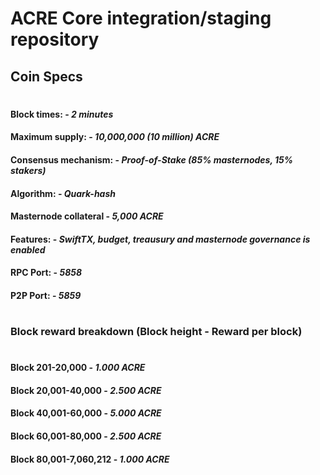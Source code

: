 # ACRE Core integration/staging repository

## Coin Specs

#

#### Block times: - *2 minutes* 
#### Maximum supply: - *10,000,000 (10 million) ACRE*
#### Consensus mechanism: - *Proof-of-Stake (85% masternodes, 15% stakers)*
#### Algorithm: - *Quark-hash* 
#### Masternode collateral - *5,000 ACRE*  
#### Features: - *SwiftTX, budget, treausury and masternode governance is enabled* 
#### RPC Port: - *5858* 
#### P2P Port: - *5859* 

#

### Block reward breakdown (Block height - Reward per block)
#
#### Block 201-20,000	  -   *1.000 ACRE*

#### Block 20,001-40,000   -   *2.500 ACRE*

#### Block 40,001-60,000  -   *5.000 ACRE*

#### Block 60,001-80,000  -   *2.500 ACRE*

#### Block 80,001-7,060,212  -  *1.000 ACRE*


